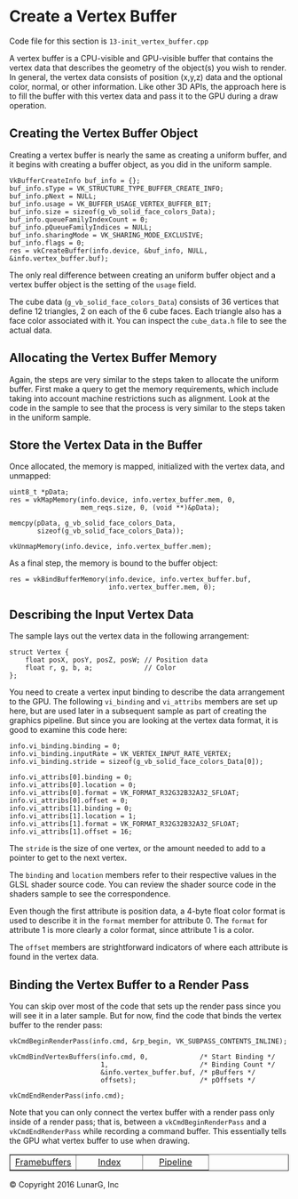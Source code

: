 # Create a Vertex Buffer

<link href="../css/lg_stylesheet.css" rel="stylesheet"></link>

Code file for this section is `13-init_vertex_buffer.cpp`

A vertex buffer is a CPU-visible and GPU-visible buffer
that contains the vertex data that describes
the geometry of the object(s) you wish to render.
In general, the vertex data consists of position (x,y,z) data and the optional
color, normal, or other information.
Like other 3D APIs, the approach here is to fill the buffer with this vertex data and pass
it to the GPU during a draw operation.

## Creating the Vertex Buffer Object

Creating a vertex buffer is nearly the same as creating a uniform buffer, and it begins
with creating a buffer object, as you did in the uniform sample.

    VkBufferCreateInfo buf_info = {};
    buf_info.sType = VK_STRUCTURE_TYPE_BUFFER_CREATE_INFO;
    buf_info.pNext = NULL;
    buf_info.usage = VK_BUFFER_USAGE_VERTEX_BUFFER_BIT;
    buf_info.size = sizeof(g_vb_solid_face_colors_Data);
    buf_info.queueFamilyIndexCount = 0;
    buf_info.pQueueFamilyIndices = NULL;
    buf_info.sharingMode = VK_SHARING_MODE_EXCLUSIVE;
    buf_info.flags = 0;
    res = vkCreateBuffer(info.device, &buf_info, NULL, &info.vertex_buffer.buf);

The only real difference between creating an uniform buffer object and a vertex buffer
object is the setting of the `usage` field.

The cube data (`g_vb_solid_face_colors_Data`) consists of 36 vertices that
define 12 triangles, 2 on each of the 6 cube faces.
Each triangle also has a face color associated with it.
You can inspect the `cube_data.h` file to see the actual data.

## Allocating the Vertex Buffer Memory

Again, the steps are very similar to the steps taken to allocate the uniform buffer.
First make a query to get the memory requirements, which include taking into
account machine restrictions such as alignment.
Look at the code in the sample to see that the process is very similar to the steps taken in the
uniform sample.

## Store the Vertex Data in the Buffer

Once allocated, the memory is mapped, initialized with the vertex data, and unmapped:

    uint8_t *pData;
    res = vkMapMemory(info.device, info.vertex_buffer.mem, 0,
                      mem_reqs.size, 0, (void **)&pData);

    memcpy(pData, g_vb_solid_face_colors_Data,
           sizeof(g_vb_solid_face_colors_Data));

    vkUnmapMemory(info.device, info.vertex_buffer.mem);

As a final step, the memory is bound to the buffer object:

    res = vkBindBufferMemory(info.device, info.vertex_buffer.buf,
                             info.vertex_buffer.mem, 0);

## Describing the Input Vertex Data

The sample lays out the vertex data in the following arrangement:

    struct Vertex {
        float posX, posY, posZ, posW; // Position data
        float r, g, b, a;             // Color
    };

You need to create a vertex input binding to describe the data arrangement to the GPU.
The following `vi_binding` and `vi_attribs` members are set up here, but
are used later in a subsequent sample as part of creating the graphics pipeline.
But since you are looking at the vertex data format, it is good to examine this
code here:

    info.vi_binding.binding = 0;
    info.vi_binding.inputRate = VK_VERTEX_INPUT_RATE_VERTEX;
    info.vi_binding.stride = sizeof(g_vb_solid_face_colors_Data[0]);

    info.vi_attribs[0].binding = 0;
    info.vi_attribs[0].location = 0;
    info.vi_attribs[0].format = VK_FORMAT_R32G32B32A32_SFLOAT;
    info.vi_attribs[0].offset = 0;
    info.vi_attribs[1].binding = 0;
    info.vi_attribs[1].location = 1;
    info.vi_attribs[1].format = VK_FORMAT_R32G32B32A32_SFLOAT;
    info.vi_attribs[1].offset = 16;

The `stride` is the size of one vertex, or the amount needed to add to a pointer to
get to the next vertex.

The `binding` and `location` members refer to their respective values in the GLSL
shader source code.
You can review the shader source code in the shaders sample to see the correspondence.

Even though the first attribute is position data, a 4-byte float color format
is used to describe it in the `format` member for attribute 0.
The `format` for attribute 1 is more clearly a color format, since attribute 1 is a color.

The `offset` members are strightforward indicators of where each attribute is found in the
vertex data.

## Binding the Vertex Buffer to a Render Pass

You can skip over most of the code that sets up the render pass
since you will see it in a later sample.
But for now, find the code that binds the vertex buffer to the render pass:

    vkCmdBeginRenderPass(info.cmd, &rp_begin, VK_SUBPASS_CONTENTS_INLINE);

    vkCmdBindVertexBuffers(info.cmd, 0,             /* Start Binding */
                           1,                       /* Binding Count */
                           &info.vertex_buffer.buf, /* pBuffers */
                           offsets);                /* pOffsets */

    vkCmdEndRenderPass(info.cmd);

Note that you can only connect the vertex buffer with a render pass only inside of
a render pass; that is, between a `vkCmdBeginRenderPass` and a `vkCmdEndRenderPass` while
recording a command buffer.
This essentially tells the GPU what vertex buffer to use when drawing.

<table border="1" width="100%">
    <tr>
        <td align="center" width="33%"><a href="12-init_frame_buffers.html" title="Prev">Framebuffers</a></td>
        <td align="center" width="33%"><a href="index.html" title="Index">Index</a></td>
        <td align="center" width="33%"><a href="14-init_pipeline.html" title="Next">Pipeline</a></td>
    </tr>
</table>
<footer>&copy; Copyright 2016 LunarG, Inc</footer>
